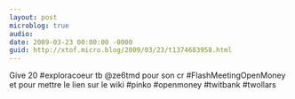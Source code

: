 ```yaml
---
layout: post
microblog: true
audio: 
date: 2009-03-23 00:00:00 -0000
guid: http://xtof.micro.blog/2009/03/23/t1374683958.html
---
```

Give 20 #exploracoeur tb @ze6tmd pour son cr #FlashMeetingOpenMoney et pour mettre le lien sur le wiki #pinko #openmoney #twitbank #twollars

